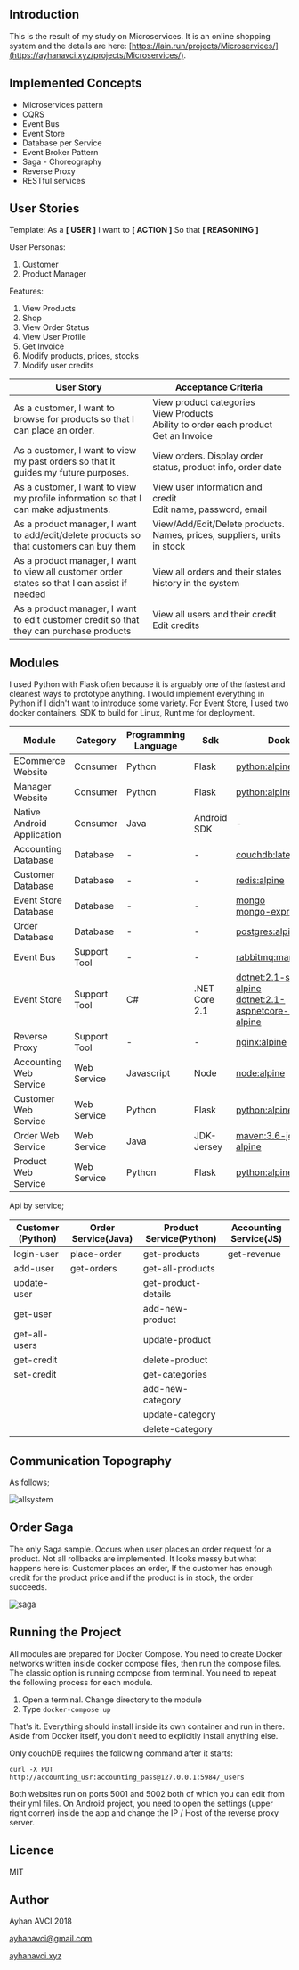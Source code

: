 ## Introduction

This is the result of my study on Microservices. It is an online shopping system and the details are here: [https://lain.run/projects/Microservices/](https://ayhanavci.xyz/projects/Microservices/). 

## Implemented Concepts

* Microservices pattern
* CQRS
* Event Bus
* Event Store
* Database per Service
* Event Broker Pattern
* Saga - Choreography
* Reverse Proxy
* RESTful services

## User Stories

Template: As a __[ USER ]__ I want to __[ ACTION ]__ So that __[ REASONING ]__

User Personas:

1. Customer
2. Product Manager

Features:

1. View Products
2. Shop
3. View Order Status
4. View User Profile
5. Get Invoice
6. Modify products, prices, stocks
7. Modify user credits

| User Story | Acceptance Criteria  |
| ---------- | -------------------- |
|As a customer, I want to browse for products so that I can place an order.| View product categories<br>View Products<br>Ability to order each product<br>Get an Invoice|
|As a customer, I want to view my past orders so that it guides my future purposes. |View orders. Display order status, product info, order date|
|As a customer, I want to view my profile information so that I can make adjustments. |View user information and credit<br>Edit name, password, email|
|As a product manager, I want to add/edit/delete products so that customers can buy them|View/Add/Edit/Delete products. Names, prices, suppliers, units in stock |
|As a product manager, I want to view all customer order states so that I can assist if needed|View all orders and their states history in the system|
|As a product manager, I want to edit customer credit so that they can purchase products|View all users and their credit<br>Edit credits|


## Modules

I used Python with Flask often because it is arguably one of the fastest and cleanest ways to prototype anything. I would implement everything in Python if I didn't want to introduce some variety. For Event Store, I used two docker containers. SDK to build for Linux, Runtime for deployment. 

| Module | Category  | Programming Language | Sdk | Docker |
| ------ | --------- | -------------------- | -------- | ------ |
|ECommerce Website|Consumer|Python|Flask|[python:alpine](https://hub.docker.com/_/python/)|
|Manager Website|Consumer|Python|Flask|[python:alpine](https://hub.docker.com/_/python/)|
|Native Android Application|Consumer|Java|Android SDK|-|
|Accounting Database|Database|-|-|[couchdb:latest](https://hub.docker.com/_/couchdb)|
|Customer Database|Database|-|-|[redis:alpine](https://hub.docker.com/_/redis)|
|Event Store Database|Database|-|-|[mongo](https://hub.docker.com/_/mongo)<br>[mongo-express](https://hub.docker.com/_/mongo-express)|
|Order Database|Database|-|-|[postgres:alpine](https://hub.docker.com/_/postgres)|
|Event Bus|Support Tool|-|-|[rabbitmq:management](https://hub.docker.com/_/rabbitmq)|
|Event Store|Support Tool|C#|.NET Core 2.1|[dotnet:2.1-sdk-alpine](https://hub.docker.com/r/microsoft/dotnet) <br> [dotnet:2.1-aspnetcore-runtime-alpine](https://hub.docker.com/r/microsoft/dotnet)|
|Reverse Proxy|Support Tool|-|-|[nginx:alpine](https://hub.docker.com/_/nginx)|
|Accounting Web Service|Web Service|Javascript|Node|[node:alpine](https://hub.docker.com/_/node)|
|Customer Web Service|Web Service|Python|Flask|[python:alpine](https://hub.docker.com/_/python/)|
|Order Web Service|Web Service|Java|JDK-Jersey|[maven:3.6-jdk-8-alpine](https://hub.docker.com/_/maven)|
|Product Web Service|Web Service|Python|Flask|[python:alpine](https://hub.docker.com/_/python/)|


Api by service;

| Customer (Python) | Order Service(Java)  | Product Service(Python)  | Accounting Service(JS) |
| ---------------- | -------------- | ---------------- | ------------------ |
| login-user | place-order | get-products | get-revenue |
| add-user | get-orders | get-all-products ||
| update-user || get-product-details ||
| get-user || add-new-product ||
| get-all-users || update-product ||
| get-credit || delete-product ||
| set-credit || get-categories ||
||| add-new-category ||
||| update-category ||
||| delete-category ||

## Communication Topography

As follows;

![allsystem](https://github.com/ayhanavci/Microservices/blob/master/img/allsystem.png)



## Order Saga

The only Saga sample. Occurs when user places an order request for a product. Not all rollbacks are implemented. It looks messy but what happens here is: Customer places an order, If the customer has enough credit for the product price and if the product is in stock, the order succeeds.

![saga](https://github.com/ayhanavci/Microservices/blob/master/img/ordersaga.png)

## Running the Project

All modules are prepared for Docker Compose. You need to create Docker networks written inside docker compose files, then run the compose files. The classic option is running compose from terminal. You need to repeat the following process for each module.

1. Open a terminal. Change directory to the module
2. Type ```docker-compose up```


That's it. Everything should install inside its own container and run in there. Aside from Docker itself, you don't need to explicitly install anything else.

Only couchDB requires the following command after it starts:

```curl -X PUT http://accounting_usr:accounting_pass@127.0.0.1:5984/_users```

Both websites run on ports 5001 and 5002 both of which you can edit from their yml files. On Android project, you need to open the settings (upper right corner) inside the app and change the IP / Host of the reverse proxy server.

## Licence

MIT

## Author

Ayhan AVCI 2018 

ayhanavci@gmail.com 

[ayhanavci.xyz](https://ayhanavci.xyz/projects/Microservices/)
